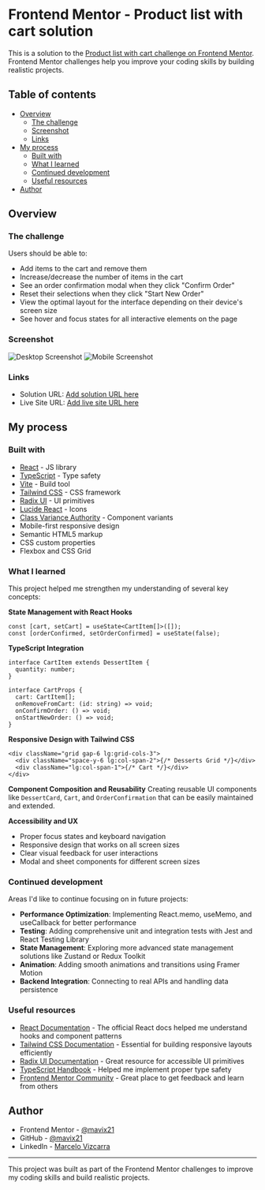 # Frontend Mentor - Product list with cart solution

This is a solution to the [Product list with cart challenge on Frontend Mentor](https://www.frontendmentor.io/challenges/product-list-with-cart-5MmqLVAp_d). Frontend Mentor challenges help you improve your coding skills by building realistic projects.

## Table of contents

- [Overview](#overview)
  - [The challenge](#the-challenge)
  - [Screenshot](#screenshot)
  - [Links](#links)
- [My process](#my-process)
  - [Built with](#built-with)
  - [What I learned](#what-i-learned)
  - [Continued development](#continued-development)
  - [Useful resources](#useful-resources)
- [Author](#author)

## Overview

### The challenge

Users should be able to:

- Add items to the cart and remove them
- Increase/decrease the number of items in the cart
- See an order confirmation modal when they click "Confirm Order"
- Reset their selections when they click "Start New Order"
- View the optimal layout for the interface depending on their device's screen size
- See hover and focus states for all interactive elements on the page

### Screenshot

![Desktop Screenshot](./screenshots/screenshot-desktop.png)
![Mobile Screenshot](./screenshots/screenshot-mobile.png)

### Links

- Solution URL: [Add solution URL here](https://your-solution-url.com)
- Live Site URL: [Add live site URL here](https://your-live-site-url.com)

## My process

### Built with

- [React](https://reactjs.org/) - JS library
- [TypeScript](https://www.typescriptlang.org/) - Type safety
- [Vite](https://vitejs.dev/) - Build tool
- [Tailwind CSS](https://tailwindcss.com/) - CSS framework
- [Radix UI](https://www.radix-ui.com/) - UI primitives
- [Lucide React](https://lucide.dev/) - Icons
- [Class Variance Authority](https://cva.style/) - Component variants
- Mobile-first responsive design
- Semantic HTML5 markup
- CSS custom properties
- Flexbox and CSS Grid

### What I learned

This project helped me strengthen my understanding of several key concepts:

**State Management with React Hooks**

```tsx
const [cart, setCart] = useState<CartItem[]>([]);
const [orderConfirmed, setOrderConfirmed] = useState(false);
```

**TypeScript Integration**

```tsx
interface CartItem extends DessertItem {
  quantity: number;
}

interface CartProps {
  cart: CartItem[];
  onRemoveFromCart: (id: string) => void;
  onConfirmOrder: () => void;
  onStartNewOrder: () => void;
}
```

**Responsive Design with Tailwind CSS**

```tsx
<div className="grid gap-6 lg:grid-cols-3">
  <div className="space-y-6 lg:col-span-2">{/* Desserts Grid */}</div>
  <div className="lg:col-span-1">{/* Cart */}</div>
</div>
```

**Component Composition and Reusability**
Creating reusable UI components like `DessertCard`, `Cart`, and `OrderConfirmation` that can be easily maintained and extended.

**Accessibility and UX**

- Proper focus states and keyboard navigation
- Responsive design that works on all screen sizes
- Clear visual feedback for user interactions
- Modal and sheet components for different screen sizes

### Continued development

Areas I'd like to continue focusing on in future projects:

- **Performance Optimization**: Implementing React.memo, useMemo, and useCallback for better performance
- **Testing**: Adding comprehensive unit and integration tests with Jest and React Testing Library
- **State Management**: Exploring more advanced state management solutions like Zustand or Redux Toolkit
- **Animation**: Adding smooth animations and transitions using Framer Motion
- **Backend Integration**: Connecting to real APIs and handling data persistence

### Useful resources

- [React Documentation](https://react.dev/) - The official React docs helped me understand hooks and component patterns
- [Tailwind CSS Documentation](https://tailwindcss.com/docs) - Essential for building responsive layouts efficiently
- [Radix UI Documentation](https://www.radix-ui.com/docs) - Great resource for accessible UI primitives
- [TypeScript Handbook](https://www.typescriptlang.org/docs/) - Helped me implement proper type safety
- [Frontend Mentor Community](https://www.frontendmentor.io/community) - Great place to get feedback and learn from others

## Author

- Frontend Mentor - [@mavix21](https://www.frontendmentor.io/profile/mavix21)
- GitHub - [@mavix21](https://github.com/mavix21)
- LinkedIn - [Marcelo Vizcarra](https://www.linkedin.com/in/marcelo-vizcarra-7459841b1/)

---

This project was built as part of the Frontend Mentor challenges to improve my coding skills and build realistic projects.
